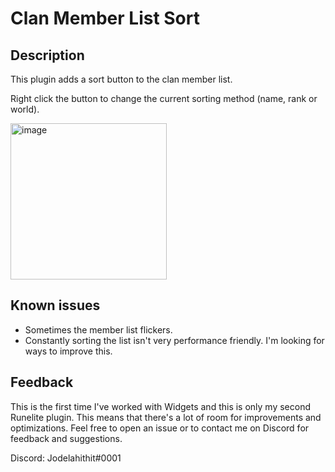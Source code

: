 # Clan Member List Sort
## Description
This plugin adds a sort button to the clan member list. 

Right click the button to change the current sorting method (name, rank or world).

<img src="https://i.gyazo.com/d2119dac2052e5341573ccbb4740100d.jpg" alt="image" width="250"/>

## Known issues
- Sometimes the member list flickers.
- Constantly sorting the list isn't very performance friendly. I'm looking for ways to improve this.

## Feedback
This is the first time I've worked with Widgets and this is only my second Runelite plugin. This means that there's a lot of room for improvements and optimizations. 
Feel free to open an issue or to contact me on Discord for feedback and suggestions.

Discord: Jodelahithit#0001
